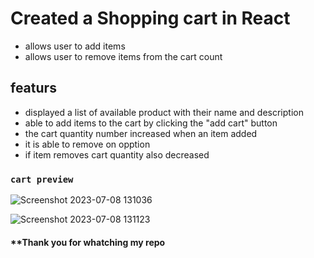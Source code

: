 # Created a Shopping cart in React 
- allows user to add items
- allows user to remove items from the cart count
  
## featurs 

+ displayed a list of available product with their name and description
+ able to add items to the cart by clicking the "add cart" button
+ the cart quantity number increased when an item added
+ it is able to remove on opption
+ if item removes cart quantity also decreased

### `cart preview`
![Screenshot 2023-07-08 131036](https://github.com/JAYASURYA510/R-task-shuopcart/assets/133185043/8c260ecb-48d7-491b-b616-1630d6b70d6d)

![Screenshot 2023-07-08 131123](https://github.com/JAYASURYA510/R-task-shuopcart/assets/133185043/1601b0be-1e74-44ca-a674-374f82ad0681)


  ####      **Thank you for whatching my repo

